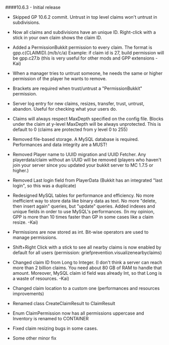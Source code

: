 ####10.6.3 - Initial release
- Skipped GP 10.6.2 commit. Untrust in top level claims won't untrust in subdivisions.

- Now all claims and subdivisions have an unique ID. Right-click with a stick in your own claim shows the claim ID.
- Added a PermissionBukkit permission to every claim. The format is gpp.c(CLAIMID).(m/b/c/a) Example: if claim id is 27, build permission will be gpp.c27.b (this is very useful for other mods and GPP extensions -Kai)
- When a manager tries to untrust someone, he needs the same or higher permission of the player he wants to remove.
- Brackets are required when trust/untrust a "PermissionBukkit" permission.
- Server log entry for new claims, resizes, transfer, trust, untrust, abandon. Useful for checking what your users do.
- Claims will always respect MaxDepth specified on the config file. Blocks under the claim at y-level MaxDepth will be always unprotected. This is default to 0 (claims are protected from y level 0 to 255)
- Removed file-based storage. A MySQL database is required. Performances and data integrity are a MUST!
- Removed Player name to UUID migration and UUID Fetcher. Any playerdata/claim without an UUID will be removed (players who haven't join your server since you updated your bukkit server to MC 1.7.5 or higher.)
- Removed Last login field from PlayerData (Bukkit has an integrated "last login", so this was a duplicate)
- Redesigned MySQL tables for performance and efficiency. No more inefficient way to store data like binary data as text. No more  "delete, then insert again" queries, but "update" queries. Added indexes and unique fields in order to use MySQL's performances. (In my opinion, GPP is more than 10 times faster than GP in some cases like a claim resize. -Kai)
- Permissions are now stored as int. Bit-wise operators are used to manage permissions.
- Shift+Right Click with a stick to see all nearby claims is now enabled by default for all users (permission: griefprevention.visualizenearbyclaims)
- Changed claim ID from Long to Integer. (I don't think a server can reach more than 2 billion claims. You need about 80 GB of RAM to handle that amount. Moreover, MySQL claim id field was already Int, so that Long is a waste of resources. -Kai)
- Changed claim location to a custom one (performances and resources improvements)
- Renamed class CreateClaimResult to ClaimResult
- Enum ClaimPermission now has all permissions uppercase and Inventory is renamed to CONTAINER
- Fixed claim resizing bugs in some cases.
- Some other minor fix
